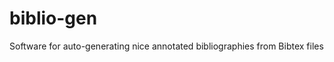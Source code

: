 biblio-gen
==========

Software for auto-generating nice annotated bibliographies from Bibtex files
